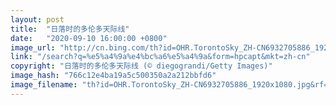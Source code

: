 ```yaml
---
layout: post
title:  "日落时的多伦多天际线"
date:   "2020-09-10 16:00:00 +0800"
image_url: "http://cn.bing.com/th?id=OHR.TorontoSky_ZH-CN6932705886_1920x1080.jpg&rf=LaDigue_1920x1080.jpg&pid=hp"
link: "/search?q=%e5%a4%9a%e4%bc%a6%e5%a4%9a&form=hpcapt&mkt=zh-cn"
copyright: "日落时的多伦多天际线 (© diegograndi/Getty Images)"
image_hash: "766c12e4ba19a5c500350a2a212bbfd6"
image_filename: "th?id=OHR.TorontoSky_ZH-CN6932705886_1920x1080.jpg&rf=LaDigue_1920x1080.jpg&pid=hp"
---
```

